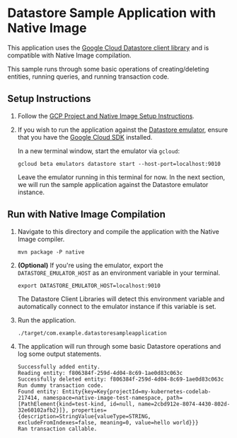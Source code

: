 # Datastore Sample Application with Native Image

This application uses the [Google Cloud Datastore client library](https://cloud.google.com/datastore/docs/reference/libraries) and is compatible with Native Image compilation.

This sample runs through some basic operations of creating/deleting entities, running queries, and running transaction code.

## Setup Instructions

1. Follow the [GCP Project and Native Image Setup Instructions](../../README.md).

2. If you wish to run the application against the [Datastore emulator](https://cloud.google.com/sdk/gcloud/reference/beta/emulators/datastore), ensure that you have the [Google Cloud SDK](https://cloud.google.com/sdk) installed.

    In a new terminal window, start the emulator via `gcloud`:
    
    ```
    gcloud beta emulators datastore start --host-port=localhost:9010
    ```
   
    Leave the emulator running in this terminal for now.
    In the next section, we will run the sample application against the Datastore emulator instance.
    
## Run with Native Image Compilation

1. Navigate to this directory and compile the application with the Native Image compiler.

    ```
    mvn package -P native
    ```

2. **(Optional)** If you're using the emulator, export the `DATASTORE_EMULATOR_HOST` as an environment variable in your terminal.
   
    ```
    export DATASTORE_EMULATOR_HOST=localhost:9010
    ``` 
   
    The Datastore Client Libraries will detect this environment variable and automatically connect to the emulator instance if this variable is set.
    
3. Run the application.
    
    ```
    ./target/com.example.datastoresampleapplication
    ```

4. The application will run through some basic Datastore operations and log some output statements.

    ```
    Successfully added entity.
    Reading entity: f806384f-259d-4d04-8c69-1ae0d83c063c
    Successfully deleted entity: f806384f-259d-4d04-8c69-1ae0d83c063c
    Run dummy transaction code.
    Found entity: Entity{key=Key{projectId=my-kubernetes-codelab-217414, namespace=native-image-test-namespace, path=[PathElement{kind=test-kind, id=null, name=2cbd912e-8074-4430-802d-32e60102afb2}]}, properties={description=StringValue{valueType=STRING, excludeFromIndexes=false, meaning=0, value=hello world}}}
    Ran transaction callable.
    ```